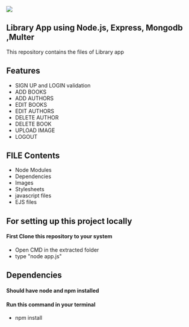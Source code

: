 ![](https://cdn1.bbcode0.com/uploads/2021/5/21/cb72c5c289507e7d266c69990d2c1d0a-full.png)

## Library App using Node.js, Express, Mongodb ,Multer
This repository contains the files of Library app

## Features
+ SIGN UP and LOGIN validation
+ ADD BOOKS 
+ ADD AUTHORS
+ EDIT BOOKS
+ EDIT AUTHORS
+ DELETE AUTHOR
+ DELETE BOOK
+ UPLOAD IMAGE
+ LOGOUT


## FILE Contents
+ Node Modules
+ Dependencies
+ Images
+ Stylesheets
+ javascript files 
+ EJS files


## For setting up this project locally
####  First Clone this repository to your system
+ Open CMD in the extracted folder
+ type "node app.js"

## Dependencies
####  Should have node and npm installed
####  Run this command in your terminal
+ npm install 


